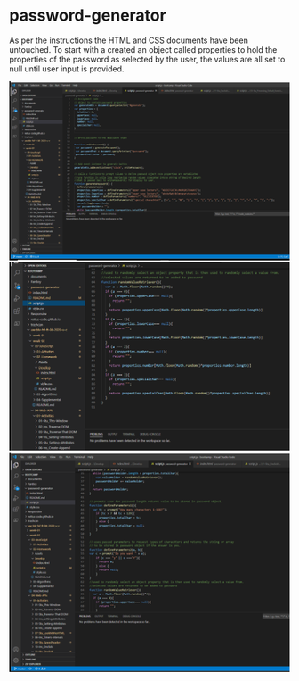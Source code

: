 # password-generator
As per the instructions the HTML and CSS documents have been untouched. 
To start with a created an object called properties to hold the properties of the password as
selected by the user, the values are all set to null until user input is provided.


![](/images/Screenshot1.png)
![](/images/Screenshot2.png)
![](/images/Screenshot3.png)
